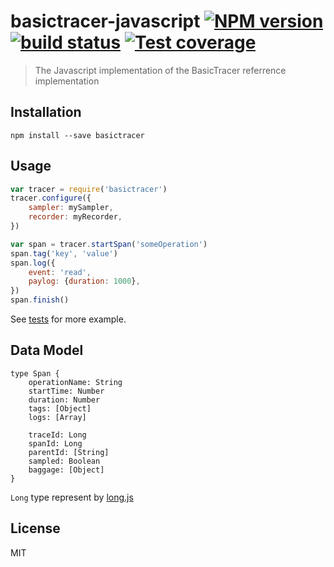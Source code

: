 # basictracer-javascript [![NPM version][npm-image]][npm-url] [![build status][travis-image]][travis-url] [![Test coverage][coveralls-image]][coveralls-url]

> The Javascript implementation of the BasicTracer referrence implementation

## Installation

    npm install --save basictracer

## Usage

```js
var tracer = require('basictracer')
tracer.configure({
    sampler: mySampler,
    recorder: myRecorder,
})

var span = tracer.startSpan('someOperation')
span.tag('key', 'value')
span.log({
    event: 'read',
    paylog: {duration: 1000},
})
span.finish()
```

See [tests](src/__tests__/index-test.js) for more example.

## Data Model

    type Span {
        operationName: String
        startTime: Number
        duration: Number
        tags: [Object]
        logs: [Array]

        traceId: Long
        spanId: Long
        parentId: [String]
        sampled: Boolean
        baggage: [Object]
    }

`Long` type represent by [long.js](https://github.com/dcodeIO/long.js)

## License

MIT

[npm-image]: https://img.shields.io/npm/v/basictracer.svg?style=flat
[npm-url]: https://npmjs.org/package/basictracer
[travis-image]: https://img.shields.io/travis/opentracing/basictracer-javascript.svg?style=flat
[travis-url]: https://travis-ci.org/opentracing/basictracer-javascript
[coveralls-image]: https://img.shields.io/coveralls/opentracing/basictracer-javascript.svg?style=flat
[coveralls-url]: https://coveralls.io/r/opentracing/basictracer-javascript?branch=master
